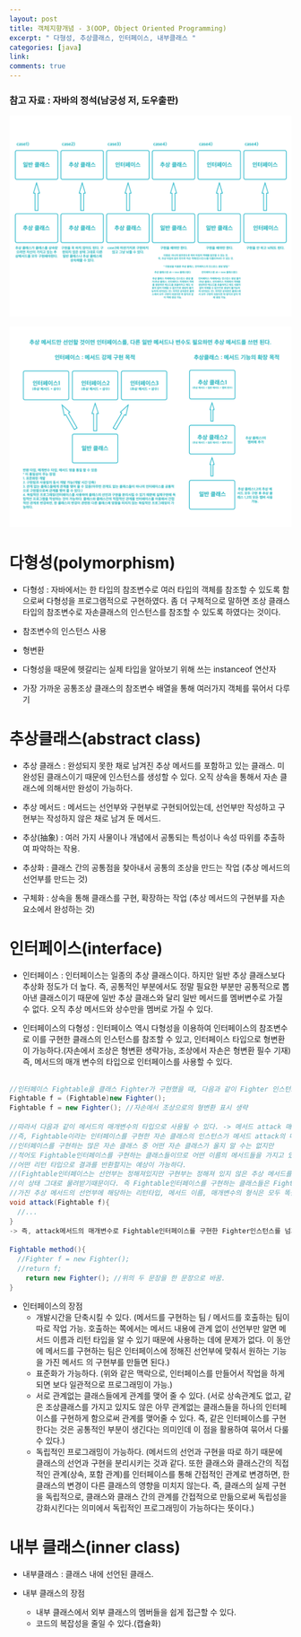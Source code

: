 ```yaml
---
layout: post
title: 객체지향개념 - 3(OOP, Object Oriented Programming)
excerpt: " 다형성, 추상클래스, 인터페이스, 내부클래스 "
categories: [java]
link:
comments: true
---
```


### 참고 자료 : 자바의 정석(남궁성 저, 도우출판)


![Smithsonian Image](/img/2017-08-23-1.png)

![Smithsonian Image](/img/2017-08-23-2.png)

<h1>다형성(polymorphism)</h1>

* 다형성 : 자바에서는 한 타입의 참조변수로 여러 타입의 객체를 참조할 수 있도록 함으로써 다형성을 프로그램적으로 구현하였다. 좀 더 구체적으로 말하면 조상 클래스 타입의 참조변수로 자손클래스의 인스턴스를 참조할 수 있도록 하였다는 것이다.

* 참조변수의 인스턴스 사용
* 형변환
* 다형성을 때문에 헷갈리는 실제 타입을 알아보기 위해 쓰는 instanceof 연산자
* 가장 가까운 공통조상 클래스의 참조변수 배열을 통해 여러가지 객체를 묶어서 다루기


<h1>추상클래스(abstract class)</h1>

* 추상 클래스 : 완성되지 못한 채로 남겨진 추상 메서드를 포함하고 있는 클래스. 미완성된 클래스이기 때문에 인스턴스를 생성할 수 있다. 오직 상속을 통해서 자손 클래스에 의해서만 완성이 가능하다.

* 추상 메서드 : 메서드는 선언부와 구현부로 구현되어있는데, 선언부만 작성하고 구현부는 작성하지 않은 채로 남겨 둔 메서드.

* 추상(抽象) : 여러 가지 사물이나 개념에서 공통되는 특성이나 속성 따위를 추출하여 파악하는 작용.
* 추상화 : 클래스 간의 공통점을 찾아내서 공통의 조상을 만드는 작업 (추상 메서드의 선언부를 만드는 것)
* 구체화 : 상속을 통해 클래스를 구현, 확장하는 작업 (추상 메서드의 구현부를 자손 요소에서 완성하는 것)

<h1>인터페이스(interface)</h1>

* 인터페이스 : 인터페이스는 일종의 추상 클래스이다. 하지만 일반 추상 클래스보다 추상화 정도가 더 높다. 즉, 공통적인 부분에서도 정말 필요한 부분만 공통적으로 뽑아낸 클래스이기 때문에 일반 추상 클래스와 달리 일반 메서드를 멤버변수로 가질 수 없다. 오직 추상 메서드와 상수만을 멤버로 가질 수 있다.

* 인터페이스의 다형성 : 인터페이스 역시 다형성을 이용하여 인터페이스의 참조변수로 이를 구현한 클래스의 인스턴스를 참조할 수 있고, 인터페이스 타입으로 형변환이 가능하다.(자손에서 조상은 형변환 생략가능, 조상에서 자손은 형변환 필수 기재) 즉, 메서드의 매개 변수의 타입으로 인터페이스를 사용할 수 있다.

~~~java

//인터페이스 Fightable을 클래스 Fighter가 구현했을 때, 다음과 같이 Fighter 인스턴스를 Fightable타입의 참조변수로 참조 가능
Fightable f = (Fightable)new Fighter();
Fightable f = new Fighter(); //자손에서 조상으로의 형변환 표시 생략

//따라서 다음과 같이 메서드의 매개변수의 타입으로 사용될 수 있다. -> 메서드 attack 매개변수의 타입이 인터페이스 Fightable이라는 것은
//즉, Fightable이라는 인터페이스를 구현한 자손 클래스의 인스턴스가 메서드 attack의 매개변수로 들어와야한다는 뜻이다.
//인터페이스를 구현하는 많은 자손 클래스 중 어떤 자손 클래스가 올지 알 수는 없지만
//적어도 Fightable인터페이스를 구현하는 클래스들이므로 어떤 이름의 메서드들을 가지고 있고, 이 메서드들이 어떤 매개변수를 받아서,
//어떤 리턴 타입으로 결과를 반환할지는 예상이 가능하다.
//(Fightable인터페이스는 선언부는 정해져있지만 구현부는 정해져 있지 않은 추상 메서드를 가지고 있으므로 자손들은
//이 상태 그대로 물려받기때문이다. 즉 Fightable인터페이스를 구현하는 클래스들은 Fightable인터페이스가
//가진 추상 메서드의 선언부에 해당하는 리턴타입, 메서드 이름, 매개변수의 형식은 모두 똑같이 물려받은 상태에서 메서드를 구현해야 한다.)
void attack(Fightable f){
  //...
}
-> 즉, attack메서드의 매개변수로 Fightable인터페이스를 구현한 Fighter인스턴스를 넘겨줄 수 있다는 뜻이므로 attack(new Fighter())와 같이 쓸 수 있다.

Fightable method(){
  //Fighter f = new Fighter();
  //return f;
    return new Fighter(); //위의 두 문장을 한 문장으로 바꿈.
}

~~~

* 인터페이스의 장점
  * 개발시간을 단축시킬 수 있다. (메서드를 구현하는 팀 / 메서드를 호출하는 팀이 따로 작업 가능. 호출하는 쪽에서는 메서드 내용에 관계 없이 선언부만 알면 메서드 이름과 리턴 타입을 알 수 있기 때문에 사용하는 데에 문제가 없다. 이 동안에 메서드를 구현하는 팀은 인터페이스에 정해진 선언부에 맞춰서 원하는 기능을 가진 메서드 의 구현부를 만들면 된다.)
  * 표준화가 가능하다. (위와 같은 맥락으로, 인터페이스를 만들어서 작업을 하게되면 보다 일관적으로 프로그래밍이 가능.)
  * 서로 관계없는 클래스들에게 관계를 맺어 줄 수 있다. (서로 상속관계도 없고, 같은 조상클래스를 가지고 있지도 않은 아무 관계없는 클래스들을 하나의 인터페이스를 구현하게 함으로써 관계를 맺어줄 수 있다. 즉, 같은 인터페이스를 구현한다는 것은 공통적인 부분이 생긴다는 의미인데 이 점을 활용하여 묶어서 다룰 수 있다.)
  * 독립적인 프로그래밍이 가능하다. (메서드의 선언과 구현을 따로 하기 때문에 클래스의 선언과 구현을 분리시키는 것과 같다. 또한 클래스와 클래스간의 직접적인 관계(상속, 포함 관계)를 인터페이스를 통해 간접적인 관계로 변경하면, 한 클래스의 변경이 다른 클래스의 영향을 미치지 않는다. 즉, 클래스의 실제 구현을 독립적으로, 클래스와 클래스 간의 관계를 간접적으로 만듦으로써 독립성을 강화시킨다는 의미에서 독립적인 프로그래밍이 가능하다는 뜻이다.)

<h1>내부 클래스(inner class)</h1>

* 내부클래스 : 클래스 내에 선언된 클래스.

* 내부 클래스의 장점
  * 내부 클래스에서 외부 클래스의 멤버들을 쉽게 접근할 수 있다.
  * 코드의 복잡성을 줄일 수 있다.(캡슐화)
